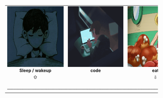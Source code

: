 <table align="center">
  <tr>
    <td align="center">
      <img src="assets/sleep.gif" width="200" height="200" /><br />
      <strong>Sleep / wakeup</strong><br />
    </td>
    <td align="center">
      <img src="assets/code.gif" width="200" height="200" /><br />
      <strong>code</strong>
    </td>
    <td align="center">
      <img src="assets/eat.gif" width="200" height="200" /><br />
      <strong>eat</strong>
    </td>
  </tr>
  <tr>
    <td align="center">⇧</td>
    <td></td>
    <td align="center">⇩</td>
  </tr>
  <tr>
    <td colspan="3" align="center">
      <code> ───────────────────────────────────────────────────────────────────────────────── </code>
    </td>
  </tr>


  
</table>
